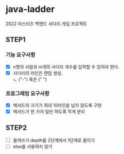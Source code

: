 # java-ladder
2022 마스터즈 백엔드 사다리 게임 프로젝트

## STEP1

### 기능 요구사항

- [x] n명의 사람과 m개의 사다리 개수를 입력할 수 있어야 한다.
- [x] 사다리의 라인은 랜덤 생성.  
  ㄴ ("-") 혹은 (" ")

### 프로그래밍 요구사항

- [x] 메서드의 크기가 최대 10라인을 넘지 않도록 구현
- [x] 메서드가 한 가지 일만 하도록 작게 분리

## STEP2

- [ ] 들여쓰기 depth를 2단계에서 1단계로 줄이기
- [ ] else를 사용하지 않기
